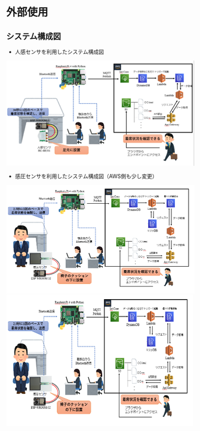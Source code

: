 # 外部使用  

## システム構成図  

- 人感センサを利用したシステム構成図  

![全景](./img/全体概要.png)  

- 感圧センサを利用したシステム構成図（AWS側も少し変更）  

![システム](./img/システム構成図.png)  
<img alt="システム" src="./img/システム構成図.png" width="500" height="350"> 